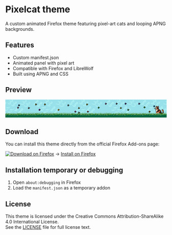 # Pixelcat theme

A custom animated Firefox theme featuring pixel-art cats and looping APNG backgrounds.

## Features
- Custom manifest.json
- Animated panel with pixel art
- Compatible with Firefox and LibreWolf
- Built using APNG and CSS

## Preview
![preview](./images/loop-final.png)

## Download

You can install this theme directly from the official Firefox Add-ons page:

[![Download on Firefox](https://img.shields.io/amo/v/animated-butterfly-pixelcat?label=Firefox%20Add-on)](https://addons.mozilla.org/en-US/firefox/addon/animated-butterfly-pixelcat/) -> 
[Install on Firefox](https://addons.mozilla.org/en-US/firefox/addon/animated-butterfly-pixelcat/)

## Installation temporary or debugging
1. Open `about:debugging` in Firefox
2. Load the `manifest.json` as a temporary addon

## License
This theme is licensed under the Creative Commons Attribution-ShareAlike 4.0 International License.  
See the [LICENSE](LICENSE) file for full license text.

